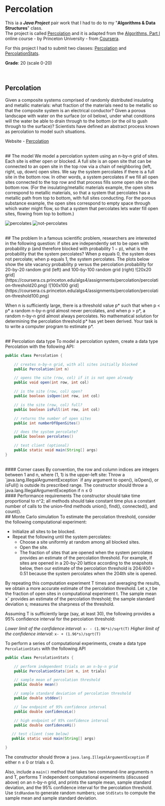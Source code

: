 # Percolation

This ia a ___Java Project___ pair work that I had to do to my "**Algorithms & Data Structures**" class. <br>
The project is called [Percolation](https://github.com/henrique-efonseca/College-Projects/blob/master/Percolation/Percolation.pdf) and it is adapted from the [Algorithms, Part I](https://www.coursera.org/learn/algorithms-part1?) online course - by Princeton University - from [Coursera](https://www.coursera.org/).


For this project I had to submit two classes: [Percolation](https://github.com/henrique-efonseca/College-Projects/blob/master/Percolation/Percolation.java) and [PercolationStats](https://github.com/henrique-efonseca/College-Projects/blob/master/Percolation/PercolationStats.java).

**Grade**: 20 (scale 0-20)

<br>

## Percolation
Given a composite systems comprised of randomly distributed insulating and metallic materials: what fraction of the materials need to be metallic so that the composite system is an electrical conductor? Given a porous landscape with water on the surface (or oil below), under what conditions will the water be able to drain through to the bottom (or the oil to gush through to the surface)? Scientists have defined an abstract process known as percolation to model such situations.

Website - [Percolation](https://coursera.cs.princeton.edu/algs4/assignments/percolation/specification.php)

<br>
## The model We model a percolation system using an n-by-n grid of sites. Each site is either open or blocked. A full site is an open site that can be connected to an open site in the top row via a chain of neighboring (left, right, up, down) open sites. We say the system percolates if there is a full site in the bottom row. In other words, a system percolates if we fill all open sites connected to the top row and that process fills some open site on the bottom row. (For the insulating/metallic materials example, the open sites correspond to metallic materials, so that a system that percolates has a metallic path from top to bottom, with full sites conducting. For the porous substance example, the open sites correspond to empty space through which water might flow, so that a system that percolates lets water fill open sites, flowing from top to bottom.)

![percolates](https://coursera.cs.princeton.edu/algs4/assignments/percolation/percolates-yes.png)
![not-percolates](https://coursera.cs.princeton.edu/algs4/assignments/percolation/percolates-no.png)

<br>
## The problem
In a famous scientific problem, researchers are interested in the following question: if sites are independently set to be open with probability p (and therefore blocked with probability 1 − p), what is the probability that the system percolates? When p equals 0, the system does not percolate; when p equals 1, the system percolates. The plots below show the site vacancy probability p versus the percolation probability for 20-by-20 random grid (left) and 100-by-100 random grid (right)
![20x20 grid](https://coursera.cs.princeton.edu/algs4/assignments/percolation/percolation-threshold20.png)
![100x100 grid](https://coursera.cs.princeton.edu/algs4/assignments/percolation/percolation-threshold100.png)

When n is sufficiently large, there is a threshold value p* such that when p < p* a random n-by-n grid almost never percolates, and when p > p*, a random n-by-n grid almost always percolates. No mathematical solution for determining the percolation threshold p* has yet been derived. Your task is to write a computer program to estimate p*. 

<br>
## Percolation data type
To model a percolation system, create a data type Percolation with the following API:

```java
public class Percolation {

    // creates n-by-n grid, with all sites initially blocked
    public Percolation(int n)

    // opens the site (row, col) if it is not open already
    public void open(int row, int col)

    // is the site (row, col) open?
    public boolean isOpen(int row, int col)

    // is the site (row, col) full?
    public boolean isFull(int row, int col)

    // returns the number of open sites
    public int numberOfOpenSites()

    // does the system percolate?
    public boolean percolates()

    // test client (optional)
    public static void main(String[] args)
}
```

<br>
#### Corner cases
By convention, the row and column indices are integers between 1 and n, where (1, 1) is the upper-left site: Throw a `java.lang.IllegalArgumentException` if any argument to open(), isOpen(), or isFull() is outside its prescribed range. The constructor should throw a java.lang.IllegalArgumentException if n ≤ 0

<br>
#### Performance requirements
The constructor should take time proportional to n^2; all methods should take constant time plus a constant number of calls to the union–find methods union(), find(), connected(), and count(). 

<br>
## Monte Carlo simulation
To estimate the percolation threshold, consider the following computational experiment:

* Initialize all sites to be blocked.
* Repeat the following until the system percolates:
    * Choose a site uniformly at random among all blocked sites.
    * Open the site. 
    * The fraction of sites that are opened when the system percolates provides an estimate of the percolation threshold.
For example, if sites are opened in a 20-by-20 lattice according to the snapshots below, then our estimate of the percolation threshold is 204/400 = 0.51 because the system percolates when the 204th site is opened. 

By repeating this computation experiment T times and averaging the results, we obtain a more accurate estimate of the percolation threshold. Let x_t be the fraction of open sites in computational experiment t. The sample mean x¯ provides an estimate of the percolation threshold; the sample standard deviation s; measures the sharpness of the threshold. 

Assuming T is sufficiently large (say, at least 30), the following provides a 95% confidence interval for the percolation threshold:

*Lower limit of the confidence interval*: `x- - (1.96*s)/sqrt(T)`
*Higher limit of the confidence interval*: `x- + (1.96*s)/sqrt(T)`

To perform a series of computational experiments, create a data type `PercolationStats` with the following API

```java
public class PercolationStats {

    // perform independent trials on an n-by-n grid
    public PercolationStats(int n, int trials)

    // sample mean of percolation threshold
    public double mean()

    // sample standard deviation of percolation threshold
    public double stddev()

    // low endpoint of 95% confidence interval
    public double confidenceLo()

    // high endpoint of 95% confidence interval
    public double confidenceHi()

   // test client (see below)
   public static void main(String[] args)

}
```

The constructor should throw a `java.lang.IllegalArgumentException` if either n ≤ 0 or trials ≤ 0.

Also, include a `main()` method that takes two command-line arguments n and T, performs T independent computational experiments (discussed above) on an n-by-n grid, and prints the sample mean, sample standard deviation, and the 95% confidence interval for the percolation threshold. Use `StdRandom` to generate random numbers; use `StdStats` to compute the sample mean and sample standard deviation. 


